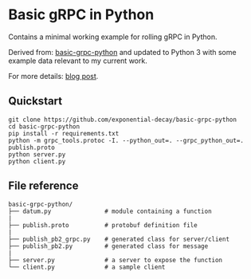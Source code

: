 # Basic gRPC in Python

Contains a minimal working example for rolling gRPC in Python.

Derived from: [basic-grpc-python][pyhton-1] and updated to Python 3 with some
example data relevant to my current work.

[pyhton-1]: https://github.com/ramananbalakrishnan/basic-grpc-python

For more details: [blog post][medium-1].

[medium-1]: https://medium.com/engineering-semantics3/a-simplified-guide-to-grpc-in-python-6c4e25f0c506
## Quickstart

```shell
git clone https://github.com/exponential-decay/basic-grpc-python
cd basic-grpc-python
pip install -r requirements.txt
python -m grpc_tools.protoc -I. --python_out=. --grpc_python_out=. publish.proto
python server.py
python client.py
```

## File reference
```
basic-grpc-python/
├── datum.py               # module containing a function
|
├── publish.proto          # protobuf definition file
|
├── publish_pb2_grpc.py    # generated class for server/client
├── publish_pb2.py         # generated class for message
|
├── server.py              # a server to expose the function
└── client.py              # a sample client
```
